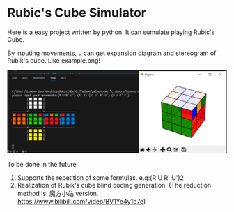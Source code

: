 # Rubic's Cube Simulator
Here is a easy project written by python. It can sumulate playing Rubic's Cube.

By inputing movements, u can get expansion diagram and stereogram of Rubik's cube. Like example.png!

![](example.png)

To be done in the future:
1. Supports the repetition of some formulas. e.g:(R U R' U')2
2. Realization of Rubik's cube blind coding generation. (The reduction method is: 魔方小站 version. https://www.bilibili.com/video/BV1Ye4y1b7e)
